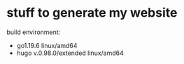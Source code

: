# stuff to generate my website

build environment:
+ go1.19.6 linux/amd64
+ hugo v.0.98.0/extended linux/amd64


